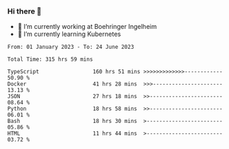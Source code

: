### Hi there 👋
- 🔭 I’m currently working at Boehringer Ingelheim
- 🌱 I’m currently learning Kubernetes

 
<!--START_SECTION:waka-->

```text
From: 01 January 2023 - To: 24 June 2023

Total Time: 315 hrs 59 mins

TypeScript                 160 hrs 51 mins >>>>>>>>>>>>>------------   50.90 %
Docker                     41 hrs 28 mins  >>>----------------------   13.13 %
JSON                       27 hrs 18 mins  >>-----------------------   08.64 %
Python                     18 hrs 58 mins  >>-----------------------   06.01 %
Bash                       18 hrs 30 mins  >------------------------   05.86 %
HTML                       11 hrs 44 mins  >------------------------   03.72 %
```

<!--END_SECTION:waka-->

 
